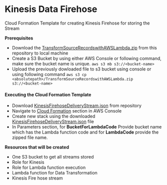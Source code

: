 
# Kinesis Data Firehose
Cloud Formation Template for creating Kinesis Firehose for storing the Stream

**Prerequisites**
- Download the [TransformSourceRecordswithAWSLambda.zip](https://github.com/SatishNaidi/CF-Kinesis-Data-Firehose/blob/master/TransformSourceRecordswithAWSLambda.zip "TransformSourceRecordswithAWSLambda.zip") from this repository to local machine
- Create a S3 Bucket by using either AWS Console or following command, make sure the bucket name is unique.
`aws s3 mb s3://<bucket-name>`
- Upload the previously dowloaded file to s3 bucket using console or using following command
`aws s3 cp <absolutepath>/TransformSourceRecordswithAWSLambda.zip s3://<bucket-name>`


#### Executing the Cloud Formation Template 
- Download [KinesisFirehoseDeliveryStream.json](https://github.com/SatishNaidi/CF-Kinesis-Data-Firehose/blob/master/KinesisFirehoseDeliveryStream.json "KinesisFirehoseDeliveryStream.json") from repository
- Navigate to [Cloud Formation](https://console.aws.amazon.com/cloudformation/home?region=us-east-1#/stacks?filter=active "Cloud Formation") section in AWS Console
- Create new stack using the downloaded [KinesisFirehoseDeliveryStream.json](https://github.com/SatishNaidi/CF-Kinesis-Data-Firehose/blob/master/KinesisFirehoseDeliveryStream.json "KinesisFirehoseDeliveryStream.json") file
- In Parameters section, for **BucketForLambdaCode** Provide bucket name which has the Lambda function code and for **LambdaCode** provide the zipped file name.

**Resources that will be created**
- One S3 bucket to get all streams stored
- Role for Kinesis
- Role for Lambda function execution
- Lambda function for Data Transformation
- Kinesis Fire hose stream
